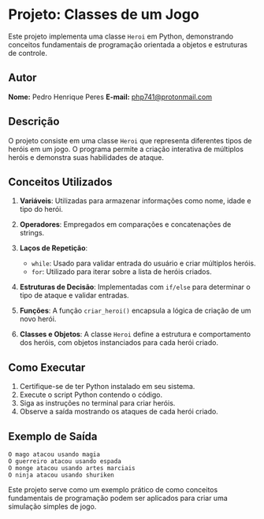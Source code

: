 # Projeto: Classes de um Jogo

Este projeto implementa uma classe `Heroi` em Python, demonstrando conceitos fundamentais de programação orientada a objetos e estruturas de controle.

## Autor

**Nome:** Pedro Henrique Peres
**E-mail:** php741@protonmail.com

## Descrição

O projeto consiste em uma classe `Heroi` que representa diferentes tipos de heróis em um jogo. O programa permite a criação interativa de múltiplos heróis e demonstra suas habilidades de ataque.

## Conceitos Utilizados

1. **Variáveis**: Utilizadas para armazenar informações como nome, idade e tipo do herói.

2. **Operadores**: Empregados em comparações e concatenações de strings.

3. **Laços de Repetição**: 
   - `while`: Usado para validar entrada do usuário e criar múltiplos heróis.
   - `for`: Utilizado para iterar sobre a lista de heróis criados.

4. **Estruturas de Decisão**: Implementadas com `if/else` para determinar o tipo de ataque e validar entradas.

5. **Funções**: A função `criar_heroi()` encapsula a lógica de criação de um novo herói.

6. **Classes e Objetos**: A classe `Heroi` define a estrutura e comportamento dos heróis, com objetos instanciados para cada herói criado.

## Como Executar

1. Certifique-se de ter Python instalado em seu sistema.
2. Execute o script Python contendo o código.
3. Siga as instruções no terminal para criar heróis.
4. Observe a saída mostrando os ataques de cada herói criado.

## Exemplo de Saída

```
O mago atacou usando magia
O guerreiro atacou usando espada
O monge atacou usando artes marciais
O ninja atacou usando shuriken
```

Este projeto serve como um exemplo prático de como conceitos fundamentais de programação podem ser aplicados para criar uma simulação simples de jogo.